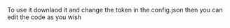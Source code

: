 To use it downlaod it and change the token in the config.json then you can edit the code as you wish
